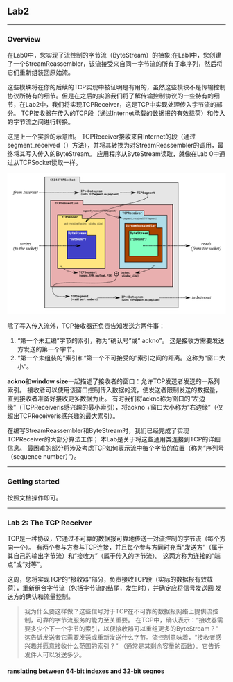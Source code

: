 ## Lab2

---

### Overview

在Lab0中，您实现了流控制的字节流（ByteStream）的抽象;在Lab1中，您创建了一个StreamReassembler，该流接受来自同一字节流的所有子串序列，然后将它们重新组装回原始流。

这些模块将在你的后续的TCP实现中被证明是有用的，虽然这些模块不是传输控制协议所特有的细节。但是在之后的实验我们将了解传输控制协议的一些特有的细节，在Lab2中，我们将实现TCPReceiver，这是TCP中实现处理传入字节流的部分。 TCP接收器在传入的TCP段（通过Internet承载的数据报的有效载荷）和传入的字节流之间进行转换。

这是上一个实验的示意图。 TCPReceiver接收来自Internet的段（通过segment_received（）方法），并将其转换为对StreamReassembler的调用，最终将其写入传入的ByteStream。 应用程序从ByteStream读取，就像在Lab 0中通过从TCPSocket读取一样。

![](img-lab2\lab2-img-1.png)

除了写入传入流外，TCP接收器还负责告知发送方两件事：

1. “第一个未汇编”字节的索引，称为“确认号”或“ ackno”。 这是接收方需要发送方发送的第一个字节。
2. “第一个未组装的”索引和“第一个不可接受的”索引之间的距离。这称为“窗口大小”。

**ackno**和**window size**一起描述了接收者的窗口：允许TCP发送者发送的一系列索引。 接收者可以使用该窗口控制传入数据的流，使发送者限制发送的数据量，直到接收者准备好接收更多数据为止。 有时我们将ackno称为窗口的“左边缘”（TCPReceiveris感兴趣的最小索引），将ackno +窗口大小称为“右边缘”（仅超出TCPReceiveris感兴趣的最大索引）。

在编写StreamReassembler和ByteStream时，我们已经完成了实现TCPReceiver的大部分算法工作； 本Lab是关于将这些通用类连接到TCP的详细信息。 最困难的部分将涉及考虑TCP如何表示流中每个字节的位置（称为“序列号（sequence number）”）。

---

### Getting started

按照文档操作即可。

---

### Lab 2: The TCP Receiver

TCP是一种协议，它通过不可靠的数据报可靠地传送一对流控制的字节流（每个方向一个）。 有两个参与方参与TCP连接，并且每个参与方同时充当“发送方”（属于其自己的输出字节流）和“接收方”（属于传入的字节流）。 这两方称为连接的“端点”或“对等”。

这周，您将实现TCP的“接收器”部分，负责接收TCP段（实际的数据报有效载荷），重新组合字节流（包括字节流的结尾，发生时），并确定应将信号发送回 发送方的确认和流量控制。

> 我为什么要这样做？这些信号对于TCP在不可靠的数据报网络上提供流控制，可靠的字节流服务的能力至关重要。 在TCP中，确认表示：“接收器需要多少个下一个字节的索引，以便接收器可以重组更多的ByteStream？” 这告诉发送者它需要发送或重新发送什么字节。流控制意味着，“接收者感兴趣并愿意接收什么范围的索引？” （通常是其剩余容量的函数）。它告诉发件人可以发送多少。

#### ranslating between 64-bit indexes and 32-bit seqnos
